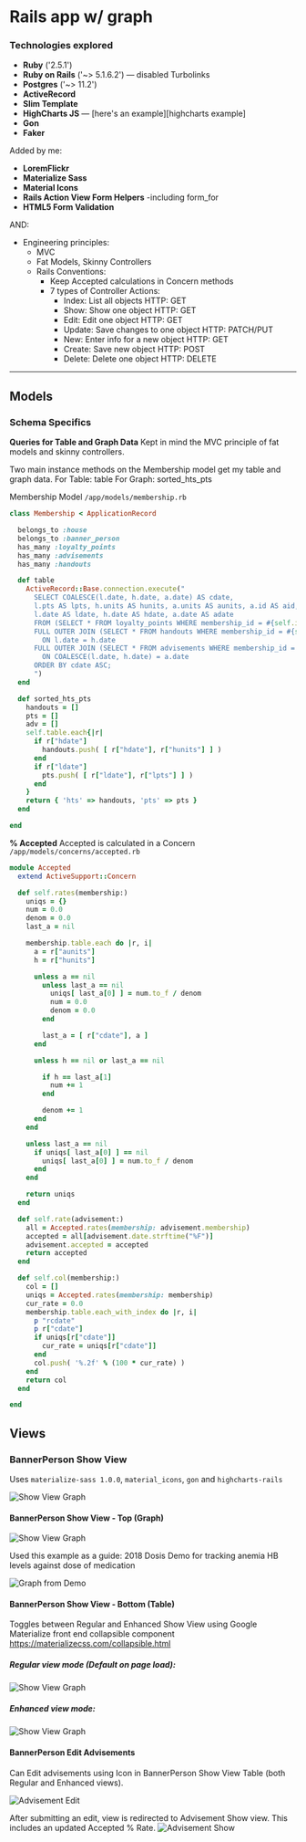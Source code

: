 # Rails app w/ graph

### Technologies explored

* **Ruby** ('2.5.1')
* **Ruby on Rails** ('~> 5.1.6.2') — disabled Turbolinks
* **Postgres** ('~> 11.2')
* **ActiveRecord**
* **Slim Template**
* **HighCharts JS** —
  [here's an example][highcharts example]
* **Gon**
* **Faker**

Added by me:
* **LoremFlickr**
* **Materialize Sass**
* **Material Icons**
* **Rails Action View Form Helpers** -including form_for
* **HTML5 Form Validation**

AND:
* Engineering principles:
  * MVC
  * Fat Models, Skinny Controllers
  * Rails Conventions:
    * Keep Accepted calculations in Concern methods
    * 7 types of Controller Actions:
      * Index: List all objects
        HTTP: GET
      * Show: Show one object
        HTTP: GET
      * Edit: Edit one object
        HTTP: GET
      * Update: Save changes to one object
        HTTP: PATCH/PUT
      * New: Enter info for a new object
        HTTP: GET
      * Create: Save new object
        HTTP: POST
      * Delete: Delete one object
        HTTP: DELETE
---
## Models
### Schema Specifics



**Queries for Table and Graph Data**
Kept in mind the MVC principle of fat models and skinny controllers.

Two main instance methods on the Membership model get my table and graph data.
For Table: table
For Graph: sorted_hts_pts

Membership Model `/app/models/membership.rb`
```ruby
class Membership < ApplicationRecord

  belongs_to :house
  belongs_to :banner_person
  has_many :loyalty_points
  has_many :advisements
  has_many :handouts

  def table
    ActiveRecord::Base.connection.execute("
      SELECT COALESCE(l.date, h.date, a.date) AS cdate,
      l.pts AS lpts, h.units AS hunits, a.units AS aunits, a.id AS aid,
      l.date AS ldate, h.date AS hdate, a.date AS adate
      FROM (SELECT * FROM loyalty_points WHERE membership_id = #{self.id}) l
      FULL OUTER JOIN (SELECT * FROM handouts WHERE membership_id = #{self.id}) h
        ON l.date = h.date
      FULL OUTER JOIN (SELECT * FROM advisements WHERE membership_id = #{self.id}) a
        ON COALESCE(l.date, h.date) = a.date
      ORDER BY cdate ASC;
      ")
  end

  def sorted_hts_pts
    handouts = []
    pts = []
    adv = []
    self.table.each{|r|
      if r["hdate"]
        handouts.push( [ r["hdate"], r["hunits"] ] )
      end
      if r["ldate"]
        pts.push( [ r["ldate"], r["lpts"] ] )
      end
    }
    return { 'hts' => handouts, 'pts' => pts }
  end

end
```

**% Accepted**
Accepted is calculated in a Concern
``/app/models/concerns/accepted.rb ``

```ruby
module Accepted
  extend ActiveSupport::Concern

  def self.rates(membership:)
    uniqs = {}
    num = 0.0
    denom = 0.0
    last_a = nil

    membership.table.each do |r, i|
      a = r["aunits"]
      h = r["hunits"]

      unless a == nil
        unless last_a == nil
          uniqs[ last_a[0] ] = num.to_f / denom
          num = 0.0
          denom = 0.0
        end

        last_a = [ r["cdate"], a ]
      end

      unless h == nil or last_a == nil

        if h == last_a[1]
          num += 1
        end

        denom += 1
      end
    end

    unless last_a == nil
      if uniqs[ last_a[0] ] == nil
        uniqs[ last_a[0] ] = num.to_f / denom
      end
    end

    return uniqs
  end

  def self.rate(advisement:)
    all = Accepted.rates(membership: advisement.membership)
    accepted = all[advisement.date.strftime("%F")]
    advisement.accepted = accepted
    return accepted
  end

  def self.col(membership:)
    col = []
    uniqs = Accepted.rates(membership: membership)
    cur_rate = 0.0
    membership.table.each_with_index do |r, i|
      p "rcdate"
      p r["cdate"]
      if uniqs[r["cdate"]]
        cur_rate = uniqs[r["cdate"]]
      end
      col.push( '%.2f' % (100 * cur_rate) )
    end
    return col
  end

end
```

## Views
### BannerPerson Show View
Uses `materialize-sass 1.0.0`, `material_icons`, `gon` and `highcharts-rails`


![Show View Graph](/app/assets/images/show.jpg)

#### BannerPerson Show View - Top (Graph)

![Show View Graph](/app/assets/images/showTop.jpg)


Used this example as a guide:
2018 Dosis Demo for tracking anemia HB levels against
dose of medication

![Graph from Demo](/app/assets/images/demoGraph.jpg)


#### BannerPerson Show View - Bottom (Table)

Toggles between Regular and Enhanced Show View using Google Materialize front end collapsible component
https://materializecss.com/collapsible.html

##### Regular view mode (Default on page load):

![Show View Graph](/app/assets/images/showBottom.jpg)

##### Enhanced view mode:
![Show View Graph](/app/assets/images/showBottomEnhanced.jpg)


#### BannerPerson Edit Advisements
Can Edit advisements using Icon in BannerPerson Show View Table (both Regular and Enhanced views).

![Advisement Edit](/app/assets/images/advEdit.jpg)

After submitting an edit, view is redirected to Advisement Show view. This includes an updated Accepted % Rate.
![Advisement Show](/app/assets/images/advShow.jpg)


